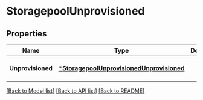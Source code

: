 # StoragepoolUnprovisioned

## Properties
Name | Type | Description | Notes
------------ | ------------- | ------------- | -------------
**Unprovisioned** | [***StoragepoolUnprovisionedUnprovisioned**](StoragepoolUnprovisionedUnprovisioned.md) |  | [optional] [default to null]

[[Back to Model list]](../README.md#documentation-for-models) [[Back to API list]](../README.md#documentation-for-api-endpoints) [[Back to README]](../README.md)


